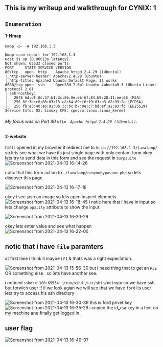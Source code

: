 
## This is my writeup and walkthrough for CYNIX: 1

## `Enumeration`
   
#### 1-Nmap 
`nmap -p- -A 192.168.1.3`

```Starting Nmap 7.91 ( https://nmap.org ) at 2021-04-13 14:03 EET
Nmap scan report for 192.168.1.3
Host is up (0.00013s latency).
Not shown: 65533 closed ports
PORT     STATE SERVICE VERSION
80/tcp   open  http    Apache httpd 2.4.29 ((Ubuntu))
|_http-server-header: Apache/2.4.29 (Ubuntu)
|_http-title: Apache2 Ubuntu Default Page: It works
6688/tcp open  ssh     OpenSSH 7.6p1 Ubuntu 4ubuntu0.3 (Ubuntu Linux; protocol 2.0)
| ssh-hostkey: 
|   2048 6d:df:0d:37:b1:3c:86:0e:e6:6f:84:b9:28:11:ee:68 (RSA)
|   256 8f:3e:c0:08:03:13:e8:64:89:f6:f9:63:b3:88:99:2a (ECDSA)
|_  256 fb:e3:40:e6:91:0b:3c:bc:b7:0e:c7:bd:ef:a2:93:fc (ED25519)
Service Info: OS: Linux; CPE: cpe:/o:linux:linux_kernel
```
###### My focus was on Port 80 `http  Apache httpd 2.4.29 ((Ubuntu))`.
#### 2-website
first  i opened in my browser it redirect me to `http://192.168.1.3/lavalamp/` so lets see what we have 
its just single page with only contant form okey lets try to send data in this form and see the request in `burpsuite` 
![Screenshot from 2021-04-13 16-14-26](https://user-images.githubusercontent.com/34393428/114567382-7bf8b100-9c73-11eb-9098-e8adac347a57.png)
 
notic that this form action to ` /lavalamp/canyoubypassme.php` so lets discover this page 

![Screenshot from 2021-04-13 16-17-18](https://user-images.githubusercontent.com/34393428/114567759-d265ef80-9c73-11eb-9984-582015132664.png)

okey i see jusn an image so lets open inspect elemnets 
![Screenshot from 2021-04-13 16-18-45](https://user-images.githubusercontent.com/34393428/114567991-080ad880-9c74-11eb-8f04-3436b6de3723.png)
i notic here that i have in input so lets change `opacity` attribute to show the input 

![Screenshot from 2021-04-13 16-20-29](https://user-images.githubusercontent.com/34393428/114568265-4607fc80-9c74-11eb-92cf-46b76aea03fe.png)
 
okey lets enter value and  see what happen 
![Screenshot from 2021-04-13 16-22-00](https://user-images.githubusercontent.com/34393428/114568536-7ea7d600-9c74-11eb-9f1b-fda2354a687a.png)
## notic that i have `file` paramters 
at first time i think it maybe `LFI` & thats was a right expectation. 

![Screenshot from 2021-04-13 15-56-30](https://user-images.githubusercontent.com/34393428/114568725-ac8d1a80-9c74-11eb-8a55-5c5afd5f1e76.png) 
 but i need thing that to get an `RCE` OR something else .
 so lets have another see.

i noticed  `sshd:x:108:65534::/run/sshd:/usr/sbin/nologin` 
so we have ssh but forwich user !! 
if we look agian we will see that we have `ford` its user 
lets try to access his ssh directory  

![Screenshot from 2021-04-13 16-30-39](https://user-images.githubusercontent.com/34393428/114569950-b5cab700-9c75-11eb-8b01-aea718173c91.png)
this is ford privet key 
![Screenshot from 2021-04-13 16-35-29](https://user-images.githubusercontent.com/34393428/114570798-6933ab80-9c76-11eb-8057-1643ca5e2a98.png)
 i copied the id_rsa key in a text on my machine and finally get logged in.
## user flag
![Screenshot from 2021-04-13 16-40-07](https://user-images.githubusercontent.com/34393428/114571867-45bd3080-9c77-11eb-9207-933c4701ba6c.png)
